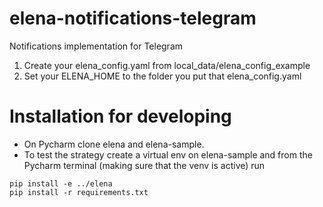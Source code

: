 # elena-notifications-telegram
Notifications implementation for Telegram

1. Create your elena_config.yaml from local_data/elena_config_example
2. Set your ELENA_HOME to the folder you put that elena_config.yaml 

# Installation for developing
- On Pycharm clone elena and elena-sample.
- To test the strategy create a virtual env on elena-sample and from the Pycharm terminal (making sure that the venv is active) run
```
pip install -e ../elena
pip install -r requirements.txt
```
